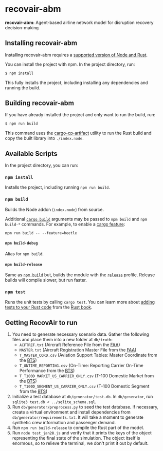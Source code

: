 # recovair-abm

**recovair-abm:** Agent-based airline network model for disruption recovery decision-making

## Installing recovair-abm

Installing recovair-abm requires a [supported version of Node and Rust](https://github.com/neon-bindings/neon#platform-support).

You can install the project with npm. In the project directory, run:

```sh
$ npm install
```

This fully installs the project, including installing any dependencies and running the build.

## Building recovair-abm

If you have already installed the project and only want to run the build, run:

```sh
$ npm run build
```

This command uses the [cargo-cp-artifact](https://github.com/neon-bindings/cargo-cp-artifact) utility to run the Rust build and copy the built library into `./index.node`.

## Available Scripts

In the project directory, you can run:

### `npm install`

Installs the project, including running `npm run build`.

### `npm build`

Builds the Node addon (`index.node`) from source.

Additional [`cargo build`](https://doc.rust-lang.org/cargo/commands/cargo-build.html) arguments may be passed to `npm build` and `npm build-*` commands. For example, to enable a [cargo feature](https://doc.rust-lang.org/cargo/reference/features.html):

```
npm run build -- --feature=beetle
```

#### `npm build-debug`

Alias for `npm build`.

#### `npm build-release`

Same as [`npm build`](#npm-build) but, builds the module with the [`release`](https://doc.rust-lang.org/cargo/reference/profiles.html#release) profile. Release builds will compile slower, but run faster.

### `npm test`

Runs the unit tests by calling `cargo test`. You can learn more about [adding tests to your Rust code](https://doc.rust-lang.org/book/ch11-01-writing-tests.html) from the [Rust book](https://doc.rust-lang.org/book/).

## Getting RecovAir to run

1. You need to generate necessary scenario data. Gather the following files and place them into a new folder at `db/truth`:
    - `ACFTREF.txt` (Aircraft Reference File from the [FAA](https://www.faa.gov/licenses_certificates/aircraft_certification/aircraft_registry/releasable_aircraft_download))
    - `MASTER.txt` (Aircraft Registration Master File from the [FAA](https://www.faa.gov/licenses_certificates/aircraft_certification/aircraft_registry/releasable_aircraft_download))
    - `T_MASTER_CORD.csv` (Aviation Support Tables: Master Coordinate from the [BTS](https://www.transtats.bts.gov/DL_SelectFields.aspx?gnoyr_VQ=FLL&QO_fu146_anzr=N8vn6v10%20f722146%20gnoyr5))
    - `T_ONTIME_REPORTING.csv` (On-Time: Reporting Carrier On-Time Performance from the [BTS](https://www.transtats.bts.gov/DL_SelectFields.aspx?gnoyr_VQ=FGJ&QO_fu146_anzr=b0-gvzr))
    - `T_T100D_MARKET_US_CARRIER_ONLY.csv` (T-100 Domestic Market from the [BTS](https://www.transtats.bts.gov/DL_SelectFields.asp?gnoyr_VQ=FIL&QO_fu146_anzr=Nv4%20Pn44vr45))
    - `T_T100D_SEGMENT_US_CARRIER_ONLY.csv` (T-100 Domestic Segment from the [BTS](https://www.transtats.bts.gov/DL_SelectFields.asp?gnoyr_VQ=FIM&QO_fu146_anzr=Nv4%20Pn44vr45))
2. Initialize a test database at `db/generator/test.db`. In `db/generator`, run `sqlite3 test.db < ../sqlite_schema.sql`.
3. Run `db/generator/preprocess.py` to seed the test database. If necessary, create a virtual environment and install dependencies from `db/generator/requirements.txt`. It will take a moment to generate synthetic crew information and passenger demand.
4. Run `npm run build-release` to compile the Rust part of the model.
5. Run `node test_jan28.js` and verify that it prints the keys of the object representing the final state of the simulation. The object itself is enormous, so to relieve the terminal, we don't print it out by default.